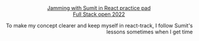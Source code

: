 <div align="center"><a href="https://www.youtube.com/watch?v=5Xy-t8k_M4A&list=PLHiZ4m8vCp9M6HVQv7a36cp8LKzyHIePr">Jamming with Sumit in React practice pad</a></div>
<div align="center"><a href="https://fullstackopen.com/en/">Full Stack open 2022</a></div>

<p align="right">To make my concept clearer and keep myself in react-track, I follow Sumit's lessons sometimes when I get time</p>
